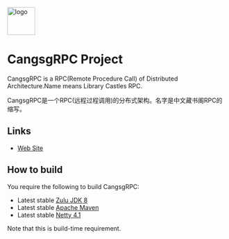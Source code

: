 <img width="64" src="https://raw.githubusercontent.com/KeithWang2019/CangsgRPC/dev/64.ico" alt="logo">

# CangsgRPC Project
CangsgRPC is a RPC(Remote Procedure Call) of Distributed Architecture.Name means Library Castles RPC.

CangsgRPC是一个RPC(远程过程调用)的分布式架构。名字是中文藏书阁RPC的缩写。

## Links

* [Web Site](https://github.com/KeithWang2019/CangsgRPC)

## How to build

You require the following to build CangsgRPC:

* Latest stable [Zulu JDK 8](https://www.azul.com/downloads/zulu-community/)
* Latest stable [Apache Maven](http://maven.apache.org/)
* Latest stable [Netty 4.1](https://netty.io/downloads.html)

Note that this is build-time requirement. 

